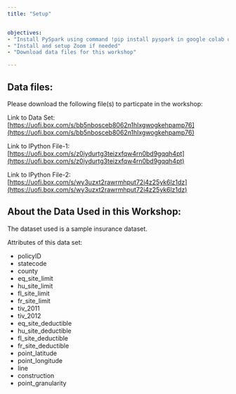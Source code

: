 ```yaml
---
title: "Setup"


objectives:
- "Install PySpark using command !pip install pyspark in google colab or Jupyter"
- "Install and setup Zoom if needed"
- "Download data files for this workshop"

---
```


## Data files:

Please download the following file(s) to particpate in the workshop:

Link to Data Set: [https://uofi.box.com/s/bb5nbosceb8062n1hlxgwogkehpamp76](https://uofi.box.com/s/bb5nbosceb8062n1hlxgwogkehpamp76)

Link to IPython File-1: [https://uofi.box.com/s/z0iydurtg3teizxfqw4rn0bd9gqqh4pt](https://uofi.box.com/s/z0iydurtg3teizxfqw4rn0bd9gqqh4pt)

Link to IPython File-2: [https://uofi.box.com/s/wy3uzxt2rawrmhput72i4z25yk6lz1dz](https://uofi.box.com/s/wy3uzxt2rawrmhput72i4z25yk6lz1dz)

## About the Data Used in this Workshop:

The dataset used is a sample insurance dataset. 

Attributes of this data set:

- policyID
- statecode
- county
- eq_site_limit
- hu_site_limit
- fl_site_limit
- fr_site_limit
- tiv_2011
- tiv_2012
- eq_site_deductible
- hu_site_deductible
- fl_site_deductible
- fr_site_deductible
- point_latitude
- point_longitude
- line
- construction
- point_granularity
